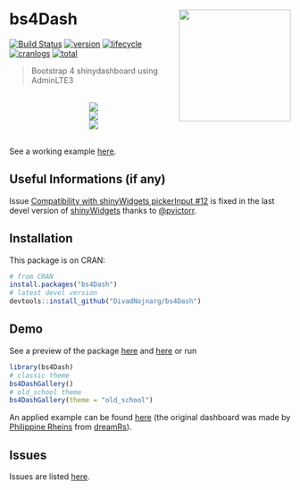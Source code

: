 # bs4Dash <img src="man/figures/bs4Dash1.png" width=200 align="right" />

[![Build Status](https://travis-ci.org/DivadNojnarg/bs4Dash.svg?branch=master)](https://travis-ci.org/DivadNojnarg/bs4Dash)
[![version](http://www.r-pkg.org/badges/version/bs4Dash)](https://CRAN.R-project.org/package=bs4Dash)
[![lifecycle](https://img.shields.io/badge/lifecycle-stable-ff69b4.svg)](https://www.tidyverse.org/lifecycle/#stable)
[![cranlogs](https://cranlogs.r-pkg.org/badges/bs4Dash)](https://CRAN.R-project.org/package=bs4Dash)
[![total](https://cranlogs.r-pkg.org/badges/grand-total/bs4Dash)](https://www.rpackages.io/package/bs4Dash)

> Bootstrap 4 shinydashboard using AdminLTE3

<br>

<div class="row">
<div class="col-sm-4" align="center">
<div class="card">
<a href="http://130.60.24.205/Lorenz_parameters/" target="_blank"><img src="man/figures/bs4Dash_Lorenz.png"></a>
</div>
</div>
<div class="col-sm-4" align="center">
<div class="card">
<a href="http://130.60.24.205/Lotka_bdd/" target="_blank"><img src="man/figures/bs4Dash_Lotka.png"></a>
</div>
</div>
<div class="col-sm-4" align="center">
<div class="card">
<a href="http://130.60.24.205/dreamRs_ratp/" target="_blank"><img src="man/figures/bs4Dash_ratp.png"></a>
</div>
</div>
</div>

<br>

See a working example [here](https://dgranjon.shinyapps.io/bs4DashDemo/).

## Useful Informations (if any)

Issue [Compatibility with shinyWidgets pickerInput #12](https://github.com/DivadNojnarg/bs4Dash/issues/12) is fixed in the last devel
version of [shinyWidgets](https://github.com/dreamRs/shinyWidgets) thanks to [@pvictorr](https://twitter.com/_pvictorr).

## Installation

This package is on CRAN:

```r
# from CRAN
install.packages("bs4Dash")
# latest devel version
devtools::install_github("DivadNojnarg/bs4Dash")
```

## Demo

See a preview of the package [here](http://130.60.24.205/bs4Dash/showcase/classic) and
[here](http://130.60.24.205/bs4Dash/showcase/old_school) or run

```r
library(bs4Dash)
# classic theme
bs4DashGallery()
# old_school theme
bs4DashGallery(theme = "old_school")
```

An applied example can be found [here](http://130.60.24.205/dreamRs_ratp/) (the 
original dashboard was made by [Philippine Rheins](https://twitter.com/PhilippineRs) 
from [dreamRs](https://twitter.com/dreamRs_fr)).

## Issues

Issues are listed [here](https://github.com/DivadNojnarg/bs4Dash/issues). 